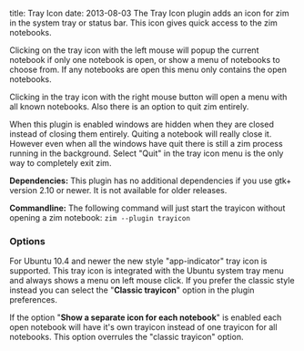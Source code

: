 title: Tray Icon
date: 2013-08-03
The Tray Icon plugin adds an icon for zim in the system tray or status bar. This icon gives quick access to the zim notebooks.

Clicking on the tray icon with the left mouse will popup the current notebook if only one notebook is open, or show a menu of notebooks to choose from. If any notebooks are open this menu only contains the open notebooks.

Clicking in the tray icon with the right mouse button will open a menu with all known notebooks. Also there is an option to quit zim entirely.

When this plugin is enabled windows are hidden when they are closed instead of closing them entirely.  Quiting a notebook will really close it. However even when all the windows have quit there is still a zim process running in the background. Select "Quit" in the tray icon menu is the only way to completely exit zim.

**Dependencies:** This plugin has no additional dependencies if you use gtk+ version 2.10 or newer. It is not available for older releases.

**Commandline:** The following command will just start the trayicon without opening a zim notebook: ``zim --plugin trayicon``

### Options
For Ubuntu 10.4 and newer the new style "app-indicator" tray icon is supported. This tray icon is integrated with the Ubuntu system tray menu and always shows a menu on left mouse click. If you prefer the classic style instead you can select the "**Classic trayicon**" option in the plugin preferences.

If the option "**Show a separate icon for each notebook**" is enabled each open notebook will have it's own trayicon instead of one trayicon for all notebooks. This option overrules the "classic trayicon" option.

